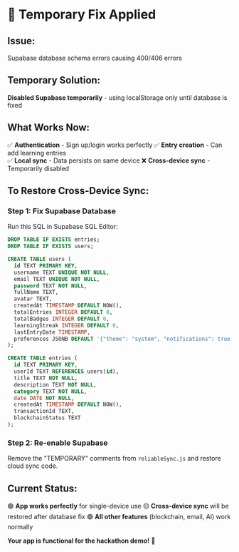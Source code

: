 # 🔧 Temporary Fix Applied

## Issue:
Supabase database schema errors causing 400/406 errors

## Temporary Solution:
**Disabled Supabase temporarily** - using localStorage only until database is fixed

## What Works Now:
✅ **Authentication** - Sign up/login works perfectly
✅ **Entry creation** - Can add learning entries  
✅ **Local sync** - Data persists on same device
❌ **Cross-device sync** - Temporarily disabled

## To Restore Cross-Device Sync:

### Step 1: Fix Supabase Database
Run this SQL in Supabase SQL Editor:
```sql
DROP TABLE IF EXISTS entries;
DROP TABLE IF EXISTS users;

CREATE TABLE users (
  id TEXT PRIMARY KEY,
  username TEXT UNIQUE NOT NULL,
  email TEXT UNIQUE NOT NULL,
  password TEXT NOT NULL,
  fullName TEXT,
  avatar TEXT,
  createdAt TIMESTAMP DEFAULT NOW(),
  totalEntries INTEGER DEFAULT 0,
  totalBadges INTEGER DEFAULT 0,
  learningStreak INTEGER DEFAULT 0,
  lastEntryDate TIMESTAMP,
  preferences JSONB DEFAULT '{"theme": "system", "notifications": true, "publicProfile": true}'
);

CREATE TABLE entries (
  id TEXT PRIMARY KEY,
  userId TEXT REFERENCES users(id),
  title TEXT NOT NULL,
  description TEXT NOT NULL,
  category TEXT NOT NULL,
  date DATE NOT NULL,
  createdAt TIMESTAMP DEFAULT NOW(),
  transactionId TEXT,
  blockchainStatus TEXT
);
```

### Step 2: Re-enable Supabase
Remove the "TEMPORARY" comments from `reliableSync.js` and restore cloud sync code.

## Current Status:
🟢 **App works perfectly** for single-device use
🟡 **Cross-device sync** will be restored after database fix
🟢 **All other features** (blockchain, email, AI) work normally

**Your app is functional for the hackathon demo!** 🎉